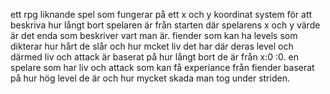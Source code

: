 ett rpg liknande spel som fungerar på ett x och y koordinat system för att beskriva hur långt bort spelaren är från starten där spelarens x och y värde är det enda som beskriver vart man är. 
fiender som kan ha levels som dikterar hur hårt de slår och hur mcket liv det har där deras level och därmed liv och attack är baserat på hur långt bort de är från x:0 :0.
en spelare som har liv och attack som kan få experiance från fiender baserat på hur hög level de är och hur mycket skada man tog under striden.
